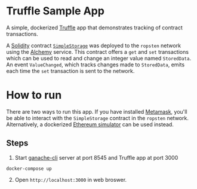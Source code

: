 # Truffle Sample App
A simple, dockerized [Truffle](https://www.trufflesuite.com/) app that demonstrates tracking of contract transactions.

A [Solidity](https://soliditylang.org/) contract [`SimpleStorage`](contracts/SimpleStorage.sol) was deployed to the `ropsten` network using the [Alchemy](https://www.alchemyapi.io/) service.  This contract offers a `get` and `set` transactions which can be used to read and change an integer value named `StoredData`.  An event `ValueChanged`, which tracks changes made to `StoredData`, emits each time the `set` transaction is sent to the network.

# How to run

There are two ways to run this app.  If you have installed [Metamask](https://metamask.io/), you'll be able to interact with the `SimpleStorage` contract in the `ropsten` network.  Alternatively, a dockerized [Ethereum simulator](ganache-cli) can be used instead.

## Steps

1. Start [ganache-cli](https://github.com/trufflesuite/ganache-cli) server at port 8545 and Truffle app at port 3000
```
docker-compose up
```
2. Open `http://localhost:3000` in web broswer.
